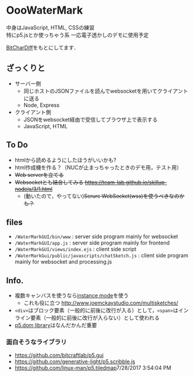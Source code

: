 # OooWaterMark
中身はJavaScript, HTML, CSSの練習  
特にp5.jsとか使っちゃう系
一応電子透かしのデモに使用予定

[BitCharDiff](https://github.com/matzTada/BitCharDiff)をもとにしてます．

## ざっくりと

* サーバー側
	* 同じホストのJSONファイルを読んでwebsocketを用いてクライアントに送る
	* Node, Express
* クライアント側
	* JSONをwebsocket経由で受信してブラウザ上で表示する
	* JavaScript, HTML

## To Do

* htmlから読めるようにしたほうがいいかも?
* html作成機を作る？（NUCが止まっちゃったときのデモ用，テスト用）
* ~~Web serverを立てる~~
* ~~Websocketとも結合してみる <https://team-lab.github.io/skillup-nodejs/3/1.html>~~
	* (動いたので，やってない)~~Serure WebSocket(wss)を使うべきなのかも？~~

## files

* ```/WaterMarkGUI/bin/www``` : server side program mainly for websocket
* ```/WaterMarkGUI/app.js``` : server side program mainly for frontend
* ```/WaterMarkGUI/views/index.ejs``` : client side script
* ```/WaterMarkGui/public/javascripts/chatSketch.js``` : client side program mainly for websocket and processing.js

## Info.

* 複数キャンバスを使うなら[instance mode](https://github.com/processing/p5.js/wiki/p5.js-overview#instantiation--namespace)を使う
	* これも役に立つ <http://www.joemckaystudio.com/multisketches/> 
* ```<div>```はブロック要素（一般的に前後に改行が入る）として，```<span>```はインライン要素（一般的に前後に改行が入らない）として使われる
* [p5.dom library](https://github.com/processing/p5.js/wiki/Beyond-the-canvas)はなんだかんだ重要

### 面白そうなライブラリ

* <https://github.com/bitcraftlab/p5.gui>
* <https://github.com/generative-light/p5.scribble.js>
* <https://github.com/linux-man/p5.tiledmap>7/28/2017 3:54:04 PM 